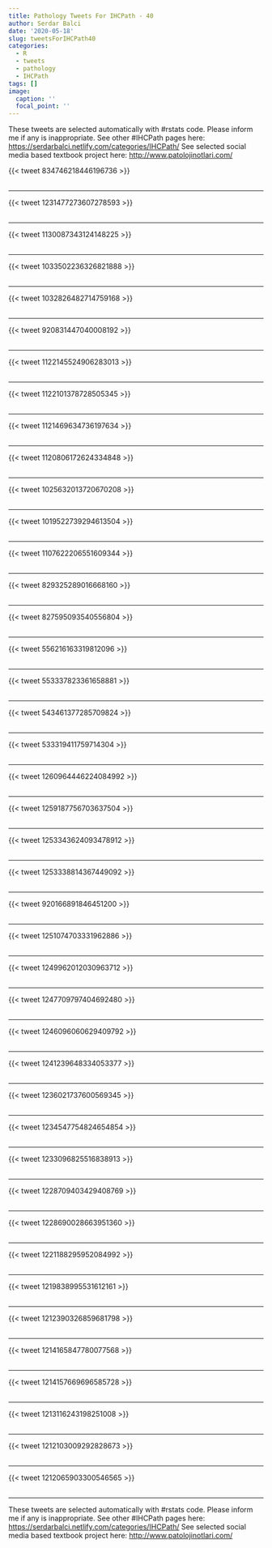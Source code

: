 ```yaml
---
title: Pathology Tweets For IHCPath - 40
author: Serdar Balci
date: '2020-05-18'
slug: tweetsForIHCPath40
categories:
  - R
  - tweets
  - pathology
  - IHCPath
tags: []
image:
  caption: ''
  focal_point: ''
---
```



These tweets are selected automatically with #rstats code. Please inform me if any is inappropriate.
See other #IHCPath pages here: https://serdarbalci.netlify.com/categories/IHCPath/ 
See selected social media based textbook project here: http://www.patolojinotlari.com/

{{< tweet 834746218446196736 >}}
<br>
<br>
<hr>
{{< tweet 1231477273607278593 >}}
<br>
<br>
<hr>
{{< tweet 1130087343124148225 >}}
<br>
<br>
<hr>
{{< tweet 1033502236326821888 >}}
<br>
<br>
<hr>
{{< tweet 1032826482714759168 >}}
<br>
<br>
<hr>
{{< tweet 920831447040008192 >}}
<br>
<br>
<hr>
{{< tweet 1122145524906283013 >}}
<br>
<br>
<hr>
{{< tweet 1122101378728505345 >}}
<br>
<br>
<hr>
{{< tweet 1121469634736197634 >}}
<br>
<br>
<hr>
{{< tweet 1120806172624334848 >}}
<br>
<br>
<hr>
{{< tweet 1025632013720670208 >}}
<br>
<br>
<hr>
{{< tweet 1019522739294613504 >}}
<br>
<br>
<hr>
{{< tweet 1107622206551609344 >}}
<br>
<br>
<hr>
{{< tweet 829325289016668160 >}}
<br>
<br>
<hr>
{{< tweet 827595093540556804 >}}
<br>
<br>
<hr>
{{< tweet 556216163319812096 >}}
<br>
<br>
<hr>
{{< tweet 553337823361658881 >}}
<br>
<br>
<hr>
{{< tweet 543461377285709824 >}}
<br>
<br>
<hr>
{{< tweet 533319411759714304 >}}
<br>
<br>
<hr>
{{< tweet 1260964446224084992 >}}
<br>
<br>
<hr>
{{< tweet 1259187756703637504 >}}
<br>
<br>
<hr>
{{< tweet 1253343624093478912 >}}
<br>
<br>
<hr>
{{< tweet 1253338814367449092 >}}
<br>
<br>
<hr>
{{< tweet 920166891846451200 >}}
<br>
<br>
<hr>
{{< tweet 1251074703331962886 >}}
<br>
<br>
<hr>
{{< tweet 1249962012030963712 >}}
<br>
<br>
<hr>
{{< tweet 1247709797404692480 >}}
<br>
<br>
<hr>
{{< tweet 1246096060629409792 >}}
<br>
<br>
<hr>
{{< tweet 1241239648334053377 >}}
<br>
<br>
<hr>
{{< tweet 1236021737600569345 >}}
<br>
<br>
<hr>
{{< tweet 1234547754824654854 >}}
<br>
<br>
<hr>
{{< tweet 1233096825516838913 >}}
<br>
<br>
<hr>
{{< tweet 1228709403429408769 >}}
<br>
<br>
<hr>
{{< tweet 1228690028663951360 >}}
<br>
<br>
<hr>
{{< tweet 1221188295952084992 >}}
<br>
<br>
<hr>
{{< tweet 1219838995531612161 >}}
<br>
<br>
<hr>
{{< tweet 1212390326859681798 >}}
<br>
<br>
<hr>
{{< tweet 1214165847780077568 >}}
<br>
<br>
<hr>
{{< tweet 1214157669696585728 >}}
<br>
<br>
<hr>
{{< tweet 1213116243198251008 >}}
<br>
<br>
<hr>
{{< tweet 1212103009292828673 >}}
<br>
<br>
<hr>
{{< tweet 1212065903300546565 >}}
<br>
<br>
<hr>


These tweets are selected automatically with #rstats code. Please inform me if any is inappropriate.
See other #IHCPath pages here: https://serdarbalci.netlify.com/categories/IHCPath/ 
See selected social media based textbook project here: http://www.patolojinotlari.com/

